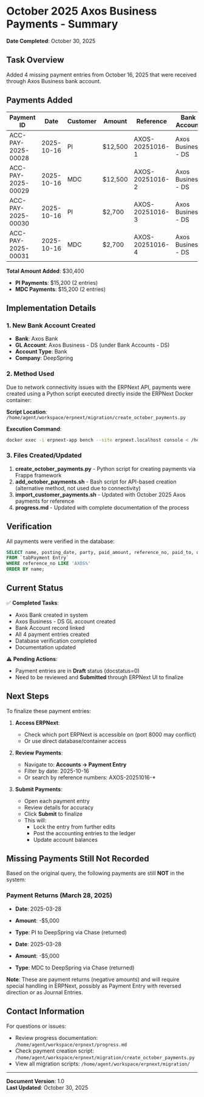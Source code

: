 # October 2025 Axos Business Payments - Summary

**Date Completed**: October 30, 2025

## Task Overview
Added 4 missing payment entries from October 16, 2025 that were received through Axos Business bank account.

## Payments Added

| Payment ID | Date | Customer | Amount | Reference | Bank Account | Status |
|------------|------|----------|--------|-----------|--------------|--------|
| ACC-PAY-2025-00028 | 2025-10-16 | PI | $12,500 | AXOS-20251016-1 | Axos Business - DS | Draft |
| ACC-PAY-2025-00029 | 2025-10-16 | MDC | $12,500 | AXOS-20251016-2 | Axos Business - DS | Draft |
| ACC-PAY-2025-00030 | 2025-10-16 | PI | $2,700 | AXOS-20251016-3 | Axos Business - DS | Draft |
| ACC-PAY-2025-00031 | 2025-10-16 | MDC | $2,700 | AXOS-20251016-4 | Axos Business - DS | Draft |

**Total Amount Added**: $30,400
- **PI Payments**: $15,200 (2 entries)
- **MDC Payments**: $15,200 (2 entries)

## Implementation Details

### 1. New Bank Account Created
- **Bank**: Axos Bank
- **GL Account**: Axos Business - DS (under Bank Accounts - DS)
- **Account Type**: Bank
- **Company**: DeepSpring

### 2. Method Used
Due to network connectivity issues with the ERPNext API, payments were created using a Python script executed directly inside the ERPNext Docker container:

**Script Location**: `/home/agent/workspace/erpnext/migration/create_october_payments.py`

**Execution Command**:
```bash
docker exec -i erpnext-app bench --site erpnext.localhost console < /home/agent/workspace/erpnext/migration/create_october_payments.py
```

### 3. Files Created/Updated
1. **create_october_payments.py** - Python script for creating payments via Frappe framework
2. **add_october_payments.sh** - Bash script for API-based creation (alternative method, not used due to connectivity)
3. **import_customer_payments.sh** - Updated with October 2025 Axos payments for reference
4. **progress.md** - Updated with complete documentation of the process

## Verification

All payments were verified in the database:
```sql
SELECT name, posting_date, party, paid_amount, reference_no, paid_to, docstatus 
FROM `tabPayment Entry` 
WHERE reference_no LIKE 'AXOS%' 
ORDER BY name;
```

## Current Status

✅ **Completed Tasks**:
- Axos Bank created in system
- Axos Business - DS GL account created
- Bank Account record linked
- All 4 payment entries created
- Database verification completed
- Documentation updated

⚠️ **Pending Actions**:
- Payment entries are in **Draft** status (docstatus=0)
- Need to be reviewed and **Submitted** through ERPNext UI to finalize

## Next Steps

To finalize these payment entries:

1. **Access ERPNext**:
   - Check which port ERPNext is accessible on (port 8000 may conflict)
   - Or use direct database/container access

2. **Review Payments**:
   - Navigate to: **Accounts → Payment Entry**
   - Filter by date: 2025-10-16
   - Or search by reference numbers: AXOS-20251016-*

3. **Submit Payments**:
   - Open each payment entry
   - Review details for accuracy
   - Click **Submit** to finalize
   - This will:
     - Lock the entry from further edits
     - Post the accounting entries to the ledger
     - Update account balances

## Missing Payments Still Not Recorded

Based on the original query, the following payments are still **NOT** in the system:

### Payment Returns (March 28, 2025)
- **Date**: 2025-03-28
- **Amount**: -$5,000
- **Type**: PI to DeepSpring via Chase (returned)

- **Date**: 2025-03-28
- **Amount**: -$5,000
- **Type**: MDC to DeepSpring via Chase (returned)

**Note**: These are payment returns (negative amounts) and will require special handling in ERPNext, possibly as Payment Entry with reversed direction or as Journal Entries.

## Contact Information

For questions or issues:
- Review progress documentation: `/home/agent/workspace/erpnext/progress.md`
- Check payment creation script: `/home/agent/workspace/erpnext/migration/create_october_payments.py`
- View all migration scripts: `/home/agent/workspace/erpnext/migration/`

---

**Document Version**: 1.0  
**Last Updated**: October 30, 2025



